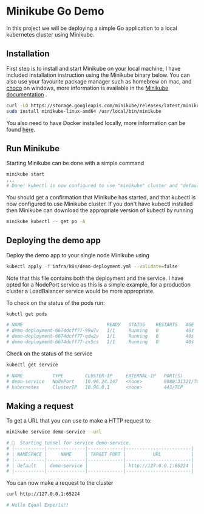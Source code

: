# Minikube Go Demo

In this project we will be deploying a simple Go application to a local kubernetes cluster using Minikube.

## Installation

First step is to install and start Minikube on your local machine, I have included installation instruction using the Minikube binary below. You can also use your favourite package manager such as homebrew on mac, and [choco](https://chocolatey.org/) on windows, more information is available in the [Minikube documentation](https://minikube.sigs.k8s.io/docs/start/) .

```bash
curl -LO https://storage.googleapis.com/minikube/releases/latest/minikube-linux-amd64
sudo install minikube-linux-amd64 /usr/local/bin/minikube
```

You also need to have Docker installed locally, more information can be found [here](https://docs.docker.com/get-docker/).

## Run Minikube

Starting Minikube can be done with a simple command 

```bash
minikube start
...
# Done! kubectl is now configured to use "minikube" cluster and "default" namespace by default
```

You should get a confirmation that Minikube has started, and that kubectl is now configured to use Minikube cluster. If you don't have kubectl installed then Minikube can download the appropriate version of kubectl by running

```bash
minikube kubectl -- get po -A
```

## Deploying the demo app

Deploy the demo app to your single node Minikube using

```bash
kubectl apply -f infra/k8s/demo-deployment.yml --validate=false
```

Note that this file contains both the deployment and the service. I have opted for a NodePort service as this is a simple example, for a production cluster a LoadBalancer service would be more appropriate.

To check on the status of the pods run:

```bash
kubctl get pods

# NAME                               READY   STATUS    RESTARTS   AGE
# demo-deployment-6674dcff77-99w7v   1/1     Running   0          40s
# demo-deployment-6674dcff77-qdw2v   1/1     Running   0          40s
# demo-deployment-6674dcff77-zx5cs   1/1     Running   0          40s
```

Check on the status of the service

```bash
kubectl get service

# NAME           TYPE        CLUSTER-IP     EXTERNAL-IP   PORT(S)          AGE
# demo-service   NodePort    10.96.24.147   <none>        8080:31321/TCP   2m15s
# kubernetes     ClusterIP   10.96.0.1      <none>        443/TCP          38m
```

## Making a request

To get a URL that you can use to make a HTTP request to:

```bash
minikube service demo-service --url

# 🏃  Starting tunnel for service demo-service.
# |-----------|--------------|-------------|------------------------|
# | NAMESPACE |     NAME     | TARGET PORT |          URL           |
# |-----------|--------------|-------------|------------------------|
# | default   | demo-service |             | http://127.0.0.1:65224 |
# |-----------|--------------|-------------|------------------------|
```

You can now make a request to the cluster

```bash
curl http://127.0.0.1:65224

# Hello Equal Experts!!
```